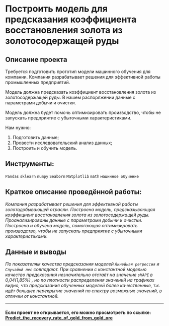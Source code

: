 # Построить модель для предсказания коэффициента восстановления золота из золотосодержащей руды

<!-- ![image](https://user-images.githubusercontent.com/76148212/122680989-d45fa800-d1fa-11eb-90b5-16da43b5ec51.png) --->

## Описание проекта

Требуется подготовить прототип модели машинного обучения для компании. Компания разрабатывает решения для эффективной работы промышленных предприятий.

Модель должна предсказать коэффициент восстановления золота из золотосодержащей руды. В нашем распоряжении данные с параметрами добычи и очистки. 

Модель должна будет помочь оптимизировать производство, чтобы не запускать предприятие с убыточными характеристиками.

Нам нужно:

1. Подготовить данные;
2. Провести исследовательский анализ данных;
3. Построить и обучить модель.

## Инструменты:
`Pandas`
`sklearn`
`numpy`
`Seaborn`
`Matplotlib`
`math`
`машинное обучение`

## Краткое описание проведённой работы:<br>
<i> Компания разрабатывает решения для эффективной работы золотодобывающей отрасли.
Построена модель, предсказывающая коэффициент восстановления золота из золотосодержащей руды. Проанализированы данные с параметрами добычи и очистки.
Построена и обучена модель, помогающая оптимизировать производство, чтобы не запускать предприятие с убыточными характеристиками.</i>

## Данные и выводы
<i>По показателям качества предсказания моделей `Линейная регрессия` и `Случайнй лес` совпадают. При сравнении с константной моделью качество предсказания незначительно отстаёт на значение `sMAPE` в 0,04(1,85%) , но по плотности распределения значений на графиках видно, что предсказания обученных моделей более качественные, т.к. идёт большее перекрытие значений по спектру возможных значений, в отличии от константной.</i>

---

#### Если проект не открывается, его можно просмотреть по ссылке: <a href='https://nbviewer.jupyter.org/github/AxelVas/Predict_the_recovery_rate_of_gold_from_gold_ore/blob/main/%D0%9A%D0%BE%D1%8D%D1%84%D1%84%D0%B8%D1%86%D0%B8%D0%B5%D0%BD%D1%82_%D0%B2%D0%BEc%D1%81%D1%82%D0%B0%D0%BD%D0%BE%D0%B2%D0%BB%D0%B5%D0%BD%D0%B8%D1%8F_%D0%B7%D0%BE%D0%BB%D0%BE%D1%82%D0%B0_%D0%B8%D0%B7_%D1%80%D1%83%D0%B4%D1%8B_sh.ipynb'>Predict_the_recovery_rate_of_gold_from_gold_ore</a>


<!---
---
## Полное содержание проекта
<a id='start'></a>

## 1. Подготовка данных
   * <a href='#step_1'> Откроем файлы и изучим их</a>
           * Путь к файлам:
                /datasets/gold_recovery_train.csv
                /datasets/gold_recovery_test.csv
                /datasets/gold_recovery_full.csv
   * <a href='#step_1.1'> Проверим, что эффективность обогащения рассчитана правильно. Вычислим её на обучающей выборке для признака `rougher.output.recovery` </a>
   * <a href='#step_1.2'> Найдиём MAE между вашими расчётами и значением признака</a>
       * <a href='#step_1.2.1'> Опишем выводы</a>   
   * <a href='#step_1.3'> Проанализируем признаки, недоступные в тестовой выборке. Что это за параметры? К какому типу относятся?</a>
   * <a href='#step_1.4'> Проведём предобработку данных</a>
   
   * <a href='#step_1.end'> Вывод </a>

## 2. Анализ данных
   *<a href='#step_2'> Посмотрим, как меняется концентрация металлов (Au, Ag, Pb) на различных этапах очистки. Опишем выводы </a>
   * <a href='#step_2.1'>  Сравним распределения размеров гранул сырья на обучающей и тестовой выборках. Если распределения сильно отличаются друг от друга, оценка модели будет неправильной</a>
   * <a href='#step_2.2'> Исследуем суммарную концентрацию всех веществ на разных стадиях:</a>
       * <a href='#step_2.2.1'>- в сырье</a>
       * <a href='#step_2.2.2'>- в черновом</a>
       * <a href='#step_2.2.3'>- в финальных концентратах</a><br>
     
   * <a href='#step_2.2.end'> Опишием выводы и удалим аномалии</a>             
   * <a href='#step_2.end'> Вывод </a>
   
## 3. Построим модель
   * <a href='#step_3'> Отделим целевые выборки от тренировочных и тестовых данных и присвоим им свои переменные для дальнейшего обучения </a>
   * <a href='#step_3.1.k'>Создадим константную модель и проверим значение sMAPE на её данных</a>
   
   * <a href='#step_3.1'>Обучим разные модели и оценим их качество кросс-валидацией</a>
   * <a href='#step_3.2'>Выберем лучшую модель и проверим её на тестовой выборке</a>
       
   * <a href='#step_3.end'> Вывод </a>
   
## 4. Вывод
   * <a href='#step_4.end'> Вывод </a>
   ---
--->
